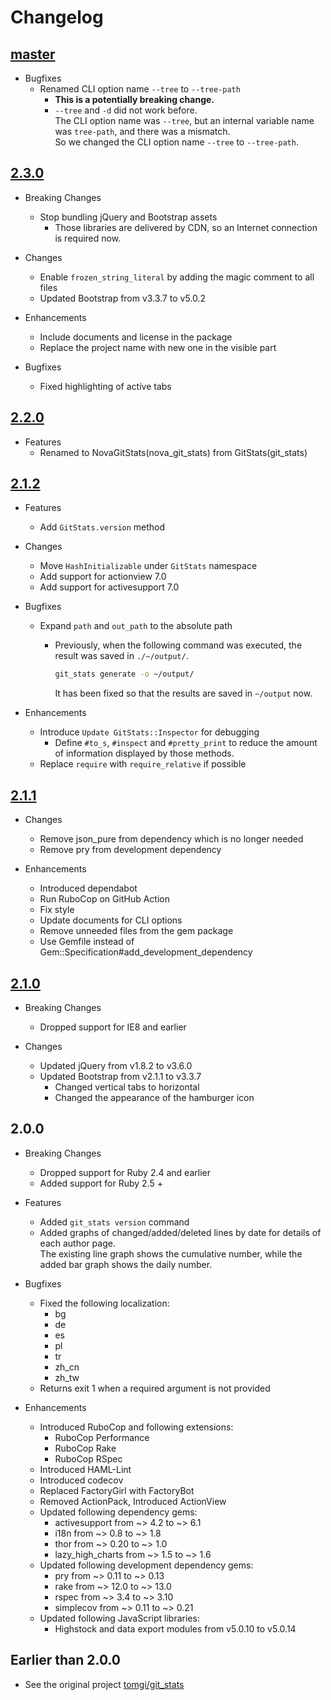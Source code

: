 # Changelog

## [master]

[master]: https://github.com/mishina2228/nova_git_stats/compare/v2.3.0...master

* Bugfixes
  * Renamed CLI option name `--tree` to `--tree-path`
    * **This is a potentially breaking change.**
    * `--tree` and `-d` did not work before.  
      The CLI option name was `--tree`, but an internal variable name was `tree-path`, and there was a mismatch.  
      So we changed the CLI option name `--tree` to `--tree-path`.  

## [2.3.0]

[2.3.0]: https://github.com/mishina2228/nova_git_stats/compare/v2.2.0...v2.3.0

* Breaking Changes
  * Stop bundling jQuery and Bootstrap assets
    * Those libraries are delivered by CDN, so an Internet connection is required now.

* Changes
  * Enable `frozen_string_literal` by adding the magic comment to all files
  * Updated Bootstrap from v3.3.7 to v5.0.2

* Enhancements
  * Include documents and license in the package
  * Replace the project name with new one in the visible part

* Bugfixes
  * Fixed highlighting of active tabs

## [2.2.0]

[2.2.0]: https://github.com/mishina2228/nova_git_stats/compare/v2.1.2...v2.2.0

* Features
  * Renamed to NovaGitStats(nova_git_stats) from GitStats(git_stats)

## [2.1.2]

[2.1.2]: https://github.com/mishina2228/nova_git_stats/compare/v2.1.1...v2.1.2

* Features
  * Add `GitStats.version` method

* Changes
  * Move `HashInitializable` under `GitStats` namespace
  * Add support for actionview 7.0
  * Add support for activesupport 7.0

* Bugfixes
  * Expand `path` and `out_path` to the absolute path
    * Previously, when the following command was executed, the result was saved in `./~/output/`.

      ```sh
      git_stats generate -o ~/output/
      ```

      It has been fixed so that the results are saved in `~/output` now.

* Enhancements
  * Introduce `Update GitStats::Inspector` for debugging
    * Define `#to_s`, `#inspect` and `#pretty_print` to reduce the amount of information displayed by those methods.
  * Replace `require` with `require_relative` if possible

## [2.1.1]

[2.1.1]: https://github.com/mishina2228/nova_git_stats/compare/v2.1.0...v2.1.1

* Changes
  * Remove json_pure from dependency which is no longer needed
  * Remove pry from development dependency

* Enhancements
  * Introduced dependabot
  * Run RuboCop on GitHub Action
  * Fix style
  * Update documents for CLI options
  * Remove unneeded files from the gem package
  * Use Gemfile instead of Gem::Specification#add_development_dependency

## [2.1.0]

[2.1.0]: https://github.com/mishina2228/nova_git_stats/compare/v2.0.0...v2.1.0

* Breaking Changes
  * Dropped support for IE8 and earlier

* Changes
  * Updated jQuery from v1.8.2 to v3.6.0
  * Updated Bootstrap from v2.1.1 to v3.3.7
    * Changed vertical tabs to horizontal
    * Changed the appearance of the hamburger icon

## 2.0.0

* Breaking Changes
  * Dropped support for Ruby 2.4 and earlier
  * Added support for Ruby 2.5 +

* Features
  * Added `git_stats version` command
  * Added graphs of changed/added/deleted lines by date for details of each author page.  
    The existing line graph shows the cumulative number, while the added bar graph shows the daily number.

* Bugfixes
  * Fixed the following localization:
    * bg
    * de
    * es
    * pl
    * tr
    * zh_cn
    * zh_tw
  * Returns exit 1 when a required argument is not provided

* Enhancements
  * Introduced RuboCop and following extensions:
    * RuboCop Performance
    * RuboCop Rake
    * RuboCop RSpec
  * Introduced HAML-Lint
  * Introduced codecov
  * Replaced FactoryGirl with FactoryBot
  * Removed ActionPack, Introduced ActionView
  * Updated following dependency gems:
    * activesupport from ~> 4.2 to ~> 6.1
    * i18n from ~> 0.8 to ~> 1.8
    * thor from ~> 0.20 to ~> 1.0
    * lazy_high_charts from ~> 1.5 to ~> 1.6
  * Updated following development dependency gems:
    * pry from ~> 0.11 to ~> 0.13
    * rake from  ~> 12.0 to ~> 13.0
    * rspec from ~> 3.4 to ~> 3.10
    * simplecov from ~> 0.11 to ~> 0.21
  * Updated following JavaScript libraries:
    * Highstock and data export modules from v5.0.10 to v5.0.14

## Earlier than 2.0.0

* See the original project [tomgi/git_stats](https://github.com/tomgi/git_stats)
